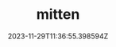 ---
title: "mitten"
category: "IndieWeb & Personal Blogs"
site_url: https://mitten.lol/
feed_url: https://mitten.lol/feed.xml
date: 2023-11-29T11:36:55.398594Z
domain: mitten.lol

---